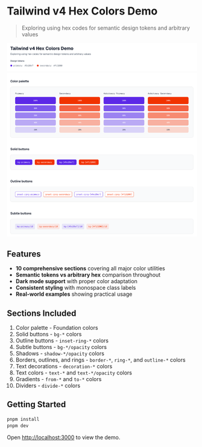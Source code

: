 # Tailwind v4 Hex Colors Demo

> Exploring using hex codes for semantic design tokens and arbitrary values

![Demo Screenshot](https://raw.githubusercontent.com/aaronmcadam/tailwind-hex-investigation/refs/heads/main/docs/screenshot.png)

## Features

- **10 comprehensive sections** covering all major color utilities
- **Semantic tokens vs arbitrary hex** comparison throughout
- **Dark mode support** with proper color adaptation
- **Consistent styling** with monospace class labels
- **Real-world examples** showing practical usage

## Sections Included

1. Color palette - Foundation colors
2. Solid buttons - `bg-*` colors
3. Outline buttons - `inset-ring-*` colors
4. Subtle buttons - `bg-*/opacity` colors
5. Shadows - `shadow-*/opacity` colors
6. Borders, outlines, and rings - `border-*`, `ring-*`, and `outline-*` colors
7. Text decorations - `decoration-*` colors
8. Text colors - `text-*` and `text-*/opacity` colors
9. Gradients - `from-*` and `to-*` colors
10. Dividers - `divide-*` colors

## Getting Started

```bash
pnpm install
pnpm dev
```

Open [http://localhost:3000](http://localhost:3000) to view the demo.
